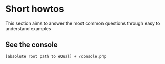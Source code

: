 # Short howtos

This section aims to answer the most common questions through easy to understand examples



## See the console

``` [absolute root path to eQual] + /console.php ```



